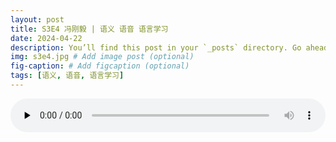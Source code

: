 ```yaml
---
layout: post
title: S3E4 冯刚毅 | 语义 语音 语言学习
date: 2024-04-22
description: You’ll find this post in your `_posts` directory. Go ahead and edit it and re-build the site to see your changes. # Add post description (optional)
img: s3e4.jpg # Add image post (optional)
fig-caption: # Add figcaption (optional)
tags: [语义, 语音, 语言学习]
---
```

<audio controls preload="none" style="width: 100%">
    <source src="https://aod.cos.tx.xmcdn.com/storages/c4e3-audiofreehighqps/46/B1/GKwRINsKyOWFAOPvVAMU9yZO.m4a" type="audio/mp3" />
</audio>
